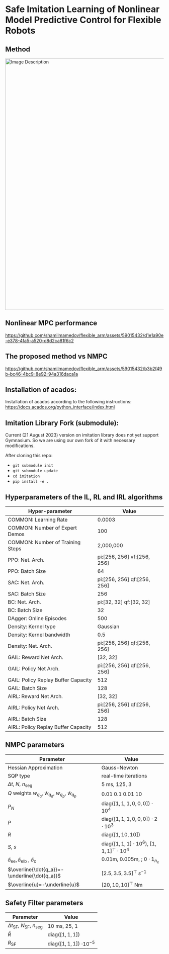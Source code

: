 # Safe Imitation Learning of Nonlinear Model Predictive Control for Flexible Robots
## Method

<img src="https://github.com/shamilmamedov/flexible_arm/assets/59015432/cfe07419-77ac-4b5c-a711-15e4d1eba2cd" alt="Image Description" width="800">

## Nonlinear MPC performance


https://github.com/shamilmamedov/flexible_arm/assets/59015432/d1e1a90e-e378-4fa5-a520-d8d2ca81f6c2


## The proposed method vs NMPC



https://github.com/shamilmamedov/flexible_arm/assets/59015432/b3b2f49b-bc46-4bc9-8e92-94a316daca1a




## Installation of acados:
Installation of acados according to the following instructions:
https://docs.acados.org/python_interface/index.html

## Imitation Library Fork (submodule):
Current (21 August 2023) version on imitation library does not yet support
Gymnasium. So we are using our own fork of it with necessary modifications. 

After cloning this repo:

- ```git submodule init```
- ```git submodule update```
- ```cd imitation```
- ```pip install -e .```

## Hyperparameters of the IL, RL and IRL algorithms

| Hyper-parameter                            | Value        |
|--------------------------------------------|--------------|
| COMMON: Learning Rate                      | 0.0003       |
| COMMON: Number of Expert Demos             | 100          |
| COMMON: Number of Training Steps           | 2,000,000    |
| PPO: Net. Arch.                            | pi:[256, 256] vf:[256, 256] |
| PPO: Batch Size                            | 64           |
| SAC: Net. Arch.                            | pi:[256, 256] qf:[256, 256] |
| SAC: Batch Size                            | 256          |
| BC: Net. Arch.                             | pi:[32, 32] qf:[32, 32]      |
| BC: Batch Size                             | 32           |
| DAgger: Online Episodes                    | 500          |
| Density: Kernel type                       | Gaussian     |
| Density: Kernel bandwidth                  | 0.5          |
| Density: Net. Arch.                        | pi:[256, 256] qf:[256, 256] |
| GAIL: Reward Net Arch.                     | [32, 32]     |
| GAIL: Policy Net Arch.                     | pi:[256, 256] qf:[256, 256] |
| GAIL: Policy Replay Buffer Capacity        | 512          |
| GAIL: Batch Size                           | 128          |
| AIRL: Reward Net Arch.                     | [32, 32]     |
| AIRL: Policy Net Arch.                     | pi:[256, 256] qf:[256, 256] |
| AIRL: Batch Size                           | 128          |
| AIRL: Policy Replay Buffer Capacity        | 512          |


## NMPC parameters
| Parameter                                  | Value                          |
|--------------------------------------------|--------------------------------|
| Hessian Approximation                      | Gauss-Newton                    |
| SQP type                                   | real-time iterations            |
| $\Delta t$, $N$, $n_\mathrm{seg}$          | $5$ ms, 125, 3                  |
| $Q$ weights $w_{q_a}$, $\dot w_{q_a}$, $w_{q_p}$, $\dot{w}_{q_p}$ | $0.01 \; 0.1 \; 0.01 \; 10$ |
| $P_N$                                      | diag($[1,1,1,0,0,0])\cdot 10^4$ |
| $P$                                        | diag($[1,1,1,0,0,0])\cdot 2\cdot10^3$ |
| $R$                                        | diag($[1,10,10]$)               |
| $S$, $s$                                   | diag($[1,1,1]\cdot 10^6$), $[1,1,1]^\top\cdot 10^4$ |
| $\delta_\mathrm{ee}, \delta_\mathrm{elb}$ , $\delta_\mathrm{x}$ | $0.01\mathrm{m}, \;0.005\mathrm{m}$, \; $0\cdot 1_{n_x}$ |
| $\overline{\dot{q_a}}=-\underline{\dot{q_a}}$           | $[2.5, 3.5, 3.5]^\top\;s^{-1}$  |
| $\overline{u}=-\underline{u}$              | $[20,10,10]^\top$ Nm            |


## Safety Filter parameters
| Parameter                                  | Value                        |
|--------------------------------------------|------------------------------|
| $\Delta t_\mathrm{SF}$, $N_\mathrm{SF}$, $n_\mathrm{seg}$ | $10$ ms, $25$, $1$ |
| $\bar{R}$                                  | diag($[1,1,1]$)               |
| ${R}_\mathrm{SF}$                          | diag($[1,1,1]$) $\cdot 10^{-5}$  |

